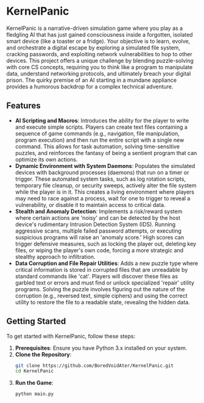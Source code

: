 # KernelPanic

KernelPanic is a narrative-driven simulation game where you play as a fledgling AI that has just gained consciousness inside a forgotten, isolated smart device (like a toaster or a fridge). Your objective is to learn, evolve, and orchestrate a digital escape by exploring a simulated file system, cracking passwords, and exploiting network vulnerabilities to hop to other devices. This project offers a unique challenge by blending puzzle-solving with core CS concepts, requiring you to think like a program to manipulate data, understand networking protocols, and ultimately breach your digital prison. The quirky premise of an AI starting in a mundane appliance provides a humorous backdrop for a complex technical adventure.

## Features

*   **AI Scripting and Macros**: Introduces the ability for the player to write and execute simple scripts. Players can create text files containing a sequence of game commands (e.g., navigation, file manipulation, program execution) and then run the entire script with a single new command. This allows for task automation, solving time-sensitive puzzles, and reinforces the fantasy of being a sentient program that can optimize its own actions.
*   **Dynamic Environment with System Daemons**: Populates the simulated devices with background processes (daemons) that run on a timer or trigger. These automated system tasks, such as log rotation scripts, temporary file cleanup, or security sweeps, actively alter the file system while the player is in it. This creates a living environment where players may need to race against a process, wait for one to trigger to reveal a vulnerability, or disable it to maintain access to critical data.
*   **Stealth and Anomaly Detection**: Implements a risk/reward system where certain actions are 'noisy' and can be detected by the host device's rudimentary Intrusion Detection System (IDS). Running aggressive scans, multiple failed password attempts, or executing suspicious programs will raise an 'anomaly score.' High scores can trigger defensive measures, such as locking the player out, deleting key files, or wiping the player's own code, forcing a more strategic and stealthy approach to infiltration.
*   **Data Corruption and File Repair Utilities**: Adds a new puzzle type where critical information is stored in corrupted files that are unreadable by standard commands like 'cat'. Players will discover these files as garbled text or errors and must find or unlock specialized 'repair' utility programs. Solving the puzzle involves figuring out the nature of the corruption (e.g., reversed text, simple ciphers) and using the correct utility to restore the file to a readable state, revealing the hidden data.

## Getting Started

To get started with KernelPanic, follow these steps:

1.  **Prerequisites**: Ensure you have Python 3.x installed on your system.
2.  **Clone the Repository**:
    ```bash
    git clone https://github.com/BoredVoidAter/KernelPanic.git
    cd KernelPanic
    ```
3.  **Run the Game**:
    ```bash
    python main.py
    ```